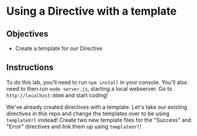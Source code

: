 # Using a Directive with a template

## Objectives

- Create a template for our Directive

## Instructions

To do this lab, you'll need to run `npm install` in your console. You'll also need to then run `node server.js`, starting a local webserver. Go to `http://localhost:8080` and start coding!

We've already created directives with a template.  Let's take our existing directives in this repo and change the templates over to be using `templateUrl` instead! Create two new template files for the "Success" and "Error" directives and link them up using `templateUrl`!
